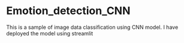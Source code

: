 # Emotion_detection_CNN
This is a sample of image data classification using CNN model. I have deployed the model using streamlit
